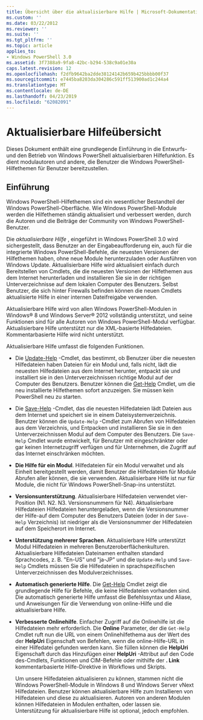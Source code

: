 ```yaml
---
title: Übersicht über die aktualisierbare Hilfe | Microsoft-Dokumentation
ms.custom: ''
ms.date: 03/22/2012
ms.reviewer: ''
ms.suite: ''
ms.tgt_pltfrm: ''
ms.topic: article
applies_to:
- Windows PowerShell 3.0
ms.assetid: 3f7388a9-9fa8-42bc-b294-538c9a01e30a
caps.latest.revision: 12
ms.openlocfilehash: f2dfb9642ba2dde38124142b659b425bbbb00f37
ms.sourcegitcommit: e7445ba8203da304286c591ff513900ad1c244a4
ms.translationtype: MT
ms.contentlocale: de-DE
ms.lasthandoff: 04/23/2019
ms.locfileid: "62082091"
---
```

# <a name="updatable-help-overview"></a>Aktualisierbare Hilfeübersicht

Dieses Dokument enthält eine grundlegende Einführung in die Entwurfs- und den Betrieb von Windows PowerShell aktualisierbaren Hilfefunktion. Es dient modulautoren und andere, die Benutzer die Windows PowerShell-Hilfethemen für Benutzer bereitzustellen.

## <a name="introduction"></a>Einführung

Windows PowerShell-Hilfethemen sind ein wesentlicher Bestandteil der Windows PowerShell-Oberfläche. Wie Windows PowerShell-Module werden die Hilfethemen ständig aktualisiert und verbessert werden, durch die Autoren und die Beiträge der Community von Windows PowerShell-Benutzer.

Die *aktualisierbare Hilfe* , eingeführt in Windows PowerShell 3.0 wird sichergestellt, dass Benutzer an der Eingabeaufforderung ein, auch für die integrierte Windows PowerShell-Befehle, die neuesten Versionen der Hilfethemen haben, ohne neue Module herunterzuladen oder Ausführen von Windows Update. Aktualisierbare Hilfe wird aktualisiert einfach durch Bereitstellen von Cmdlets, die die neuesten Versionen der Hilfethemen aus dem Internet herunterladen und installieren Sie sie in der richtigen Unterverzeichnisse auf dem lokalen Computer des Benutzers. Selbst Benutzer, die sich hinter Firewalls befinden können die neuen Cmdlets aktualisierte Hilfe in einer internen Dateifreigabe verwenden.

Aktualisierbare Hilfe wird von allen Windows PowerShell-Modulen in Windows® 8 und Windows Server® 2012 vollständig unterstützt, und seine Funktionen sind für alle Autoren von Windows PowerShell-Modul verfügbar. Aktualisierbare Hilfe unterstützt nur die XML-basierte Hilfedateien. Kommentarbasierte Hilfe wird nicht unterstützt.

Aktualisierbare Hilfe umfasst die folgenden Funktionen.

- Die [Update-Help](/powershell/module/Microsoft.PowerShell.Core/Update-Help) -Cmdlet, das bestimmt, ob Benutzer über die neuesten Hilfedateien haben Dateien für ein Modul und, falls nicht, lädt die neuesten Hilfedateien aus dem Internet herunter, entpackt sie und installiert sie in den Unterverzeichnissen richtige Modul auf der Computer des Benutzers.
  Benutzer können die [Get-Help](/powershell/module/Microsoft.PowerShell.Core/Get-Help) Cmdlet, um die neu installierte Hilfethemen sofort anzuzeigen.
  Sie müssen kein PowerShell neu zu starten.

- Die [Save-Help](/powershell/module/Microsoft.PowerShell.Core/Save-Help) -Cmdlet, das die neuesten Hilfedateien lädt Dateien aus dem Internet und speichert sie in einem Dateisystemverzeichnis. Benutzer können die `Update-Help` -Cmdlet zum Abrufen von Hilfedateien aus dem Verzeichnis, und Entpacken und installieren Sie sie in den Unterverzeichnissen Modul auf dem Computer des Benutzers. Die `Save-Help` Cmdlet wurde entwickelt, für Benutzer mit eingeschränkter oder gar keinen Internetzugriff verfügen und für Unternehmen, die Zugriff auf das Internet einschränken möchten.

- **Die Hilfe für ein Modul**. Hilfedateien für ein Modul verwaltet und als Einheit bereitgestellt werden, damit Benutzer die Hilfedateien für Module Abrufen aller können, die sie verwenden. Aktualisierbare Hilfe ist nur für Module, die nicht für Windows PowerShell-Snap-ins unterstützt.

- **Versionsunterstützung**. Aktualisierbare Hilfedateien verwendet vier-Position (N1. N2. N3. Versionsnummern für N4). Aktualisierbare Hilfedateien Hilfedateien heruntergeladen, wenn die Versionsnummer der Hilfe-auf dem Computer des Benutzers Dateien (oder in der `Save-Help` Verzeichnis) ist niedriger als die Versionsnummer der Hilfedateien auf dem Speicherort im Internet.

- **Unterstützung mehrerer Sprachen**. Aktualisierbare Hilfe unterstützt Modul Hilfedateien in mehreren Benutzeroberflächenkulturen. Aktualisierbare Hilfedateien Dateinamen enthalten standard Sprachcodes, z. B. "En-US" und "ja-JP" und die `Update-Help` und `Save-Help` Cmdlets müssen Sie die Hilfedateien in sprachspezifischen Unterverzeichnissen des Modulverzeichnisses.

- **Automatisch generierte Hilfe**. Die [Get-Help](/powershell/module/Microsoft.PowerShell.Core/Get-Help) Cmdlet zeigt die grundlegende Hilfe für Befehle, die keine Hilfedateien vorhanden sind. Die automatisch generierte Hilfe umfasst die Befehlssyntax und Aliase, und Anweisungen für die Verwendung von online-Hilfe und die aktualisierbare Hilfe.

- **Verbesserte Onlinehilfe**. Einfacher Zugriff auf die Onlinehilfe ist die Hilfedateien mehr erforderlich. Die **Online** Parameter, der die `Get-Help` Cmdlet ruft nun die URL von einem Onlinehilfethema aus der Wert des der **HelpUri** Eigenschaft von Befehlen, wenn die online-Hilfe-URL in einer Hilfedatei gefunden werden kann. Sie füllen können die **HelpUri** Eigenschaft durch das Hinzufügen einer **HelpUri** -Attribut auf den Code des-Cmdlets, Funktionen und CIM-Befehle oder mithilfe der **. Link** kommentarbasierte Hilfe-Direktive in Workflows und Skripts.

  Um unsere Hilfedateien aktualisieren zu können, stammen nicht die Windows PowerShell-Module in Windows 8 und Windows Server vNext Hilfedateien. Benutzer können aktualisierbare Hilfe zum Installieren von Hilfedateien und diese zu aktualisieren. Autoren von anderen Modulen können Hilfedateien in Modulen enthalten, oder lassen sie. Unterstützung für aktualisierbare Hilfe ist optional, jedoch empfohlen.
